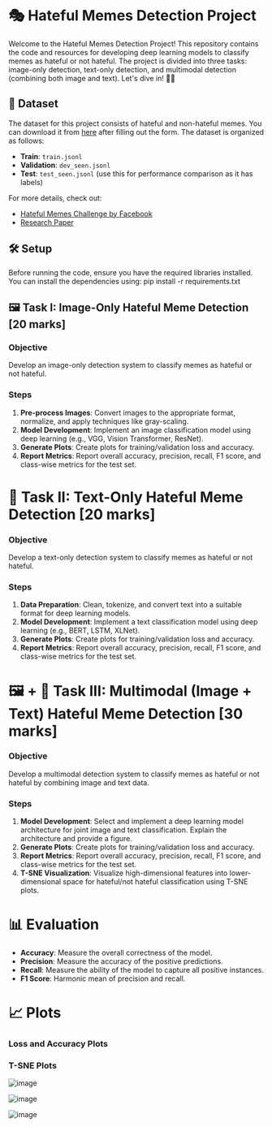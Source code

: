 # 🎭 Hateful Memes Detection Project

Welcome to the Hateful Memes Detection Project! This repository contains the code and resources for developing deep learning models to classify memes as hateful or not hateful. The project is divided into three tasks: image-only detection, text-only detection, and multimodal detection (combining both image and text). Let's dive in! 🕵️‍♂️

## 📁 Dataset

The dataset for this project consists of hateful and non-hateful memes. You can download it from [here](https://hatefulmemeschallenge.com/#download) after filling out the form. The dataset is organized as follows:
- **Train**: `train.jsonl`
- **Validation**: `dev_seen.jsonl`
- **Test**: `test_seen.jsonl` (use this for performance comparison as it has labels)

For more details, check out:
- [Hateful Memes Challenge by Facebook](https://ai.facebook.com/blog/hateful-memes-challenge-and-data-set/)
- [Research Paper](https://aclanthology.org/2022.findings-naacl.118.pdf)

## 🛠️ Setup

Before running the code, ensure you have the required libraries installed. You can install the dependencies using: pip install -r requirements.txt

## 🖼️ Task I: Image-Only Hateful Meme Detection [20 marks]

### Objective

Develop an image-only detection system to classify memes as hateful or not hateful.

### Steps

1. **Pre-process Images**: Convert images to the appropriate format, normalize, and apply techniques like gray-scaling.
2. **Model Development**: Implement an image classification model using deep learning (e.g., VGG, Vision Transformer, ResNet).
3. **Generate Plots**: Create plots for training/validation loss and accuracy.
4. **Report Metrics**: Report overall accuracy, precision, recall, F1 score, and class-wise metrics for the test set.

# 📝 Task II: Text-Only Hateful Meme Detection [20 marks]

### Objective
Develop a text-only detection system to classify memes as hateful or not hateful.

### Steps
1. **Data Preparation**: Clean, tokenize, and convert text into a suitable format for deep learning models.
2. **Model Development**: Implement a text classification model using deep learning (e.g., BERT, LSTM, XLNet).
3. **Generate Plots**: Create plots for training/validation loss and accuracy.
4. **Report Metrics**: Report overall accuracy, precision, recall, F1 score, and class-wise metrics for the test set.

# 🖼️ + 📝 Task III: Multimodal (Image + Text) Hateful Meme Detection [30 marks]

### Objective
Develop a multimodal detection system to classify memes as hateful or not hateful by combining image and text data.

### Steps
1. **Model Development**: Select and implement a deep learning model architecture for joint image and text classification. Explain the architecture and provide a figure.
2. **Generate Plots**: Create plots for training/validation loss and accuracy.
3. **Report Metrics**: Report overall accuracy, precision, recall, F1 score, and class-wise metrics for the test set.
4. **T-SNE Visualization**: Visualize high-dimensional features into lower-dimensional space for hateful/not hateful classification using T-SNE plots.

# 📊 Evaluation
- **Accuracy**: Measure the overall correctness of the model.
- **Precision**: Measure the accuracy of the positive predictions.
- **Recall**: Measure the ability of the model to capture all positive instances.
- **F1 Score**: Harmonic mean of precision and recall.

# 📈 Plots

### Loss and Accuracy Plots


### T-SNE Plots

![image](https://github.com/user-attachments/assets/ccf72ece-d064-4700-88f8-c108a6219d67)


![image](https://github.com/user-attachments/assets/0b9568e4-b606-4c7d-af8b-42bb8492b936)


![image](https://github.com/user-attachments/assets/a14c4dff-3261-4cdf-9f9b-fb73ef13034d)



